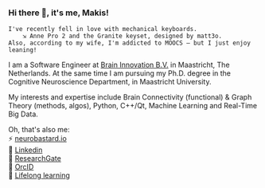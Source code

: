 ### Hi there 👋, it's me, Makis!

```
I've recently fell in love with mechanical keyboards.
    ⇲ Anne Pro 2 and the Granite keyset, designed by matt3o.
Also, according to my wife, I'm addicted to MOOCS — but I just enjoy leaning!
```

I am a Software Engineer at [Brain Innovation B.V.](https://www.brainvoyager.com) in Maastricht, The Netherlands. At the same time I am pursuing my Ph.D. degree in the Cognitive Neuroscience Department, in Maastricht University.

My interests and expertise include Brain Connectivity (functional) & Graph Theory (methods, algos), Python, C++/Qt, Machine Learning and Real-Time Big Data.

Oh, that's also me:<br/>
⚡ [neurobastard.io](https://neurobastard.io)<br/>
💬 [Linkedin](https://www.linkedin.com/in/makism/)<br/>
🌱 [ResearchGate](https://researchgate.net/profile/Avraam_Marimpis)<br/>
🔭 [OrcID](orcid.org/0000-0003-1551-9940)<br/>
📓 [Lifelong learning](https://github.com/makism/lifelong-learning)
